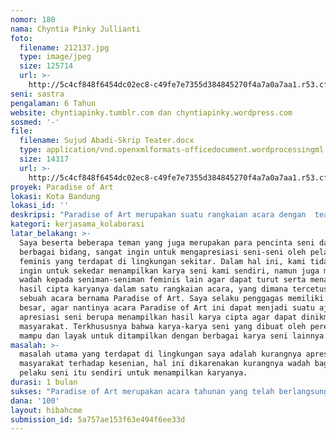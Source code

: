 ```yaml
---
nomor: 180
nama: Chyntia Pinky Jullianti
foto:
  filename: 212137.jpg
  type: image/jpeg
  size: 125714
  url: >-
    http://5c4cf848f6454dc02ec8-c49fe7e7355d384845270f4a7a0a7aa1.r53.cf2.rackcdn.com/e11ee90d-59f0-45e3-9951-1f909dc3d734/212137.jpg
seni: sastra
pengalaman: 6 Tahun
website: chyntiapinky.tumblr.com dan chyntiapinky.wordpress.com
sosmed: '-'
file:
  filename: Sujud Abadi-Skrip Teater.docx
  type: application/vnd.openxmlformats-officedocument.wordprocessingml.document
  size: 14317
  url: >-
    http://5c4cf848f6454dc02ec8-c49fe7e7355d384845270f4a7a0a7aa1.r53.cf2.rackcdn.com/1b010248-6365-4e30-84a5-95086c2f14b1/Sujud%20Abadi-Skrip%20Teater.docx
proyek: Paradise of Art
lokasi: Kota Bandung
lokasi_id: ''
deskripsi: "Paradise of Art merupakan suatu rangkaian acara dengan  teater kolosal sebagai acara puncaknya. Acara ini akan melibatkan 7 cabang kesenian, yaitu: Sastra, teater, musik, seni rupa, tari tradisional, dan fotografi dan cinematografi. Dimana keterlibatan sastra adalah sebagai penulis naskah teater dan juga teatrikal puisi yang nantinya akan diselipkan di tengah-tengah pertunjukan teater seperti halnya cabang kesenian yang lain.\r\nTeater kolosal ini akan mirip dengan teater musikal, namun dalam hal ini unsur musik hanya sebagai penunjang dan tidak terlalu mendominasi. \r\n\r\nSedangkan untuk rangkaian acara yang dimaksud antara lain adalah: pameran seni 2D (foto dan seni rupa 2D), malam-malam puisi yang merupakan acara pembacaan puisi dengan mengundang sastrawan-sastrawan lokal, pentas musik indie, dan juga screening film yang akan dipandu oleh ahlinya.\r\n\r\nAcara ini rencananya akan dilaksanakan pada bulan Oktober 2018 dan merupakan salah satu festival seni terbesar kota Bandung. Maka dari itu saya sangat berharap agar mendapatkan bantuan untuk dapat terlaksananya acara tersebut. Proposal dan rincian lebih lanjut dapa saya kirimkan jika anda berkenan."
kategori: kerjasama_kolaborasi
latar_belakang: >-
  Saya beserta beberapa teman yang juga merupakan para pencinta seni dari
  berbagai bidang, sangat ingin untuk mengapresiasi seni-seni oleh pelaku seni
  feminis yang terdapat di lingkungan sekitar. Dalam hal ini, kami tidak hanya
  ingin untuk sekedar menampilkan karya seni kami sendiri, namun juga memberikan
  wadah kepada seniman-seniman feminis lain agar dapat turut serta menampilkan
  hasil cipta karyanya dalam satu rangkaian acara, yang dimana tercetuslah
  sebuah acara bernama Paradise of Art. Saya selaku penggagas memiliki keinginan
  besar, agar nantinya acara Paradise of Art ini dapat menjadi suatu ajang
  apresiasi seni berupa menampilkan hasil karya cipta agar dapat dinikmati oleh
  masyarakat. Terkhususnya bahwa karya-karya seni yang dibuat oleh perempuan
  mampu dan layak untuk ditampilkan dengan berbagai karya seni lainnya.
masalah: >-
  masalah utama yang terdapat di lingkungan saya adalah kurangnya apresiasi
  masyarakat terhadap kesenian, hal ini dikarenakan kurangnya wadah bagi para
  pelaku seni itu sendiri untuk menampilkan karyanya.
durasi: 1 bulan
sukses: "Paradise of Art merupakan acara tahunan yang telah berlangsung selama 9 (sembilan) tahun. Namun, pada tahun-tahun sebelumnya acara ini hanya menampilkan teater kolosal saja. Hal ini karenakan beberapa kendala yang dimana salah satunya adalah perihal keterbatasan biaya. Meskipun demikian, Pada tahun ini, saya sangat ingin untuk mengubah konsep acara tersebut menjadi suatu festival seni yang benar-benar berfungsi sebagai wadah bagi pelaku seni dalam berbagai bidang.\r\nPelaku seni yang dimaksud adalah pelaku seni untuk wilayah Bandung dan sekitarnya, terutama komunitas-komunitas seni di kota Bandung. Pencapaian utama dari kegiatan ini adalah harapan agar para pelaku seni semakin tertantang untuk membuat suatu karya-karya seni lainnya dan mampu mengembangkan bakat serta kemampuannya. Selain itu diharapkan masyarakat pada umumnya dapat menikmati suguhan yang diberikan Paradise of Art ini sehingga membentuk sikap-sikap kompetitif untuk saling berpacu menghasilkan karya-karya baru."
dana: '100'
layout: hibahcme
submission_id: 5a757ae153f63e494f6ee33d
---
```

